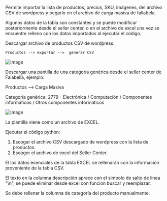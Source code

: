 Permite importar la lista de productos, precios, SKU, imágenes, del archivo CSV de wordpress y pegarlo en el archivo de carga masiva de fallabela.

Algunos datos de la tabla son constantes y se puede modificar posteriormente desde el seller center, o en el archivo de excel una vez se encuentre relleno con los datos importados al ejecutar el código.
 
Descargar archivo de productos CSV de wordpress.

    Productos --> exportar -->  generar CSV
    
![image](https://github.com/user-attachments/assets/b30e141d-3c12-4317-8f92-22160d90af7b)


Descargar una pantilla de una categoría genérica desde el seller center de Falabella, ejemplo: 

Productos --> Carga Masiva

Categoría genérica:
2779 - Electrónica / Computación / Componentes informáticos / Otros componentes informáticos


![image](https://github.com/user-attachments/assets/d0165b15-2936-4748-96d0-3cfc566666fd)


La plantilla viene como un archivo de EXCEL.

Ejecutar el código python:

  1. Escoger el archivo CSV descargado de wordpress con la lista de productos.
  2. Escoger el archivo de excel del Seller Center.

El los datos esenciales de la tabla EXCEL se rellenarán con la información proveniente de la tabla CSV.

El texto en la columna descripción aprece con el simbolo de salto de linea "\n", se puede eliminar desde excel con funcion buscar y reemplazar.

Se debe rellenar la columna de categoría del producto manualmente.



